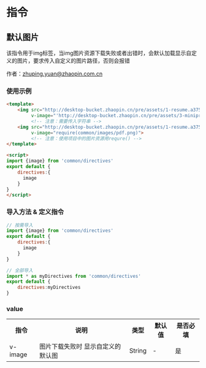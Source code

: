 # 指令

## 默认图片

该指令用于img标签，当img图片资源下载失败或者出错时，会默认加载显示自定义的图片，要求传入自定义的图片路径，否则会报错

作者：zhuping.yuan@zhaopin.com.cn

### 使用示例
```html
<template>
    <img src="http://desktop-bucket.zhaopin.cn/pre/assets/1-resume.a3759d.png"
         v-image="'http://desktop-bucket.zhaopin.cn/pre/assets/3-miniprogram-qrcode.35c2b4.jpg'">
         <!-- 注意：需要传入字符串 -->
    <img src="http://desktop-bucket.zhaopin.cn/pre/assets/1-resume.a3759d.png"
         v-image="require(common/images/pdf.png)">
         <!-- 注意：使用项目中的图片资源用requre() -->
</template>

<script>
import {image} from 'common/directives'
export default {
    directives:{
      image
    }
}
</script>
```


### 导入方法 & 定义指令
```js
// 按需导入
import {image} from 'common/directives'
export default {
    directives:{
      image
    }
}

// 全部导入
import * as myDirectives from 'common/directives'
export default {
    directives:myDirectives
}
```


### value    
<table>
    <tr>
        <th>指令</th>
        <th>说明</th>
        <th>类型</th>
        <th>默认值</th>
        <th>是否必填</th>
    </tr>
        <tr>
        <td>v-image</td>
        <td>图片下载失败时 显示自定义的默认图</td>
        <td>String</td>
        <td>-</td>
        <td>是</td>
    </tr>
</table>
